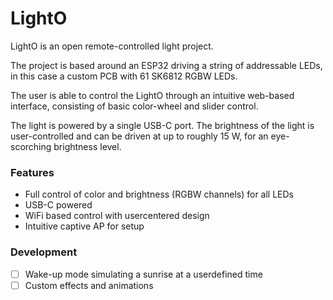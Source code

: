 # LightO

LightO is an open remote-controlled light project.

The project is based around an ESP32 driving a string of addressable LEDs, in this case a custom PCB with 61 SK6812 RGBW LEDs.

The user is able to control the LightO through an intuitive web-based interface, consisting of basic color-wheel and slider control.

The light is powered by a single USB-C port. 
The brightness of the light is user-controlled and can be driven at up to roughly 15 W, for an eye-scorching brightness level.

### Features
- Full control of color and brightness (RGBW channels) for all LEDs
- USB-C powered
- WiFi based control with usercentered design
- Intuitive captive AP for setup

### Development
- [ ] Wake-up mode simulating a sunrise at a userdefined time
- [ ] Custom effects and animations